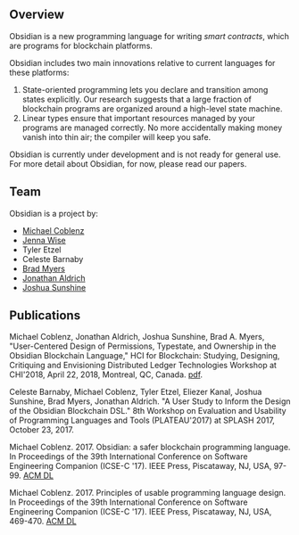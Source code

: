 ## Overview

Obsidian is a new programming language for writing *smart contracts*, which are programs for blockchain platforms.

Obsidian includes two main innovations relative to current languages for these platforms:
1. State-oriented programming lets you declare and transition among states explicitly. Our research suggests that a large fraction of blockchain programs are organized around a high-level state machine.
2. Linear types ensure that important resources managed by your programs are managed correctly. No more accidentally making money vanish into thin air; the compiler will keep you safe.

Obsidian is currently under development and is not ready for general use. For more detail about Obsidian, for now, please read our papers.

## Team
Obsidian is a project by:

* [Michael Coblenz](http://www.cs.cmu.edu/~mcoblenz)
* [Jenna Wise](http://www.cs.cmu.edu/~jlwise/)
* Tyler Etzel
* Celeste Barnaby
* [Brad Myers](http://www.cs.cmu.edu/~bam)
* [Jonathan Aldrich](http://www.cs.cmu.edu/~aldrich)
* [Joshua Sunshine](http://www.cs.cmu.edu/~jssunshi)


## Publications
Michael Coblenz, Jonathan Aldrich, Joshua Sunshine, Brad A. Myers, "User-Centered Design of Permissions, Typestate, and Ownership in the Obsidian Blockchain Language," HCI for Blockchain: Studying, Designing, Critiquing and Envisioning Distributed Ledger Technologies Workshop at CHI'2018, April 22, 2018, Montreal, QC, Canada. [pdf](http://www.hciforblockchain.org/wp-content/uploads/sites/25/2018/04/Coblenz.pdf).

Celeste Barnaby, Michael Coblenz, Tyler Etzel, Eliezer Kanal, Joshua Sunshine, Brad Myers, Jonathan Aldrich. "A User Study to Inform the Design of the Obsidian Blockchain DSL." 8th Workshop on Evaluation and Usability of Programming Languages and Tools (PLATEAU'2017) at SPLASH 2017, October 23, 2017.

Michael Coblenz. 2017. Obsidian: a safer blockchain programming language. In Proceedings of the 39th International Conference on Software Engineering Companion (ICSE-C '17). IEEE Press, Piscataway, NJ, USA, 97-99. [ACM DL](http://dl.acm.org/citation.cfm?id=3098376)

Michael Coblenz. 2017. Principles of usable programming language design. In Proceedings of the 39th International Conference on Software Engineering Companion (ICSE-C '17). IEEE Press, Piscataway, NJ, USA, 469-470. [ACM DL](http://dl.acm.org/citation.cfm?id=3098500)
